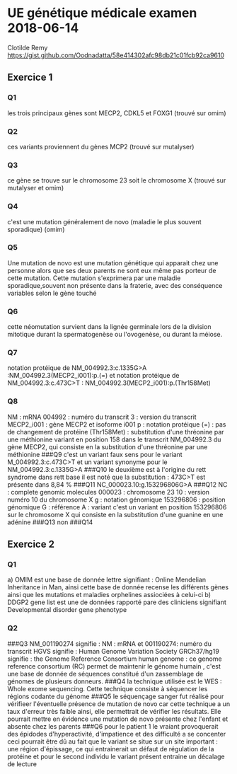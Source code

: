 # UE génétique médicale examen 2018-06-14
Clotilde Remy
https://gist.github.com/Oodnadatta/58e414302afc98db21c01fcb92ca9610
## Exercice 1
### Q1
les trois principaux gènes sont MECP2, CDKL5 et FOXG1 (trouvé sur omim)
### Q2
ces variants proviennent du gènes MCP2 (trouvé sur mutalyser)
### Q3 
ce gène se trouve sur le chromosome 23 soit le chromosome X (trouvé sur mutalyser et omim)
### Q4
c'est une mutation généralement de novo (maladie le plus souvent sporadique) (omim)
### Q5
Une mutation de novo est une mutation génétique qui apparait chez une personne alors que ses deux parents ne sont eux même pas porteur de cette mutation. Cette mutation s'exprimera par une maladie sporadique,souvent non présente dans la fraterie, avec des conséquence variables selon le gène touché
### Q6
cette néomutation survient dans la lignée germinale lors de la division mitotique durant la spermatogenèse ou l'ovogenèse, ou durant la méiose.
### Q7
notation protéique de NM_004992.3:c.1335G>A :NM_004992.3(MECP2_i001):p.(=) et notation protéique de NM_004992.3:c.473C>T : NM_004992.3(MECP2_i001):p.(Thr158Met)
### Q8 
NM : mRNA
004992 : numéro du transcrit 
3 : version du transcrit
MECP2_i001 : gène MECP2 et isoforme i001
p : notation protéique
(=) : pas de changement de protéine
(Thr158Met) : substitution d'une thréonine par une méthionine
variant en position 158 dans le transcrit NM_004992.3 du gène MECP2, qui consiste en la substitution d'une thréonine par une méthionine
###Q9
c'est un variant faux sens pour le variant M_004992.3:c.473C>T et un variant synonyme pour le NM_004992.3:c.1335G>A
###Q10
le deuxième est à l'origine du rett syndrome dans rett base il est noté que la substitution : 473C>T est présente dans 8,84 % 
###Q11
NC_000023.10:g.153296806G>A
###Q12
NC : complete genomic molecules
000023 : chromosome 23
10 : version numéro 10 du chromosome X
g : notation génomique
153296806 : position génomique
G : référence 
A : variant 
c'est un variant en position 153296806 sur le chromosome X qui consiste en la substitution d'une guanine en une adénine
###Q13 
non
###Q14

## Exercice 2
### Q1
a) OMIM est une base de donnée lettre signifiant : Online Mendelian Inheritance in Man, ainsi cette base de donnée recense les différents gènes ainsi que les mutations et maladies orphelines assiociées à celui-ci
b) DDGP2 gene list est une de données rapporté pare des cliniciens signifiant Developmental disorder gene phenotype 
### Q2

###Q3
NM_001190274 signifie : NM : mRNA et 001190274: numéro du transcrit 
HGVS signifie : Human Genome Variation Society 
GRCh37/hg19 signifie : the Genome Reference Consortium human genome : ce genome reference consortium (RC) permet de maintenir le génome humain , c'est une base de donnée de séquences constitué d'un zassemblage de génomes de plusieurs donneurs.
###Q4
la technique utilisée est le WES : Whole exome sequencing. Cette technique consiste à séquencer les régions codante du génome
###Q5
le séquençage sanger fut réalisé pour vérifieer l'éventuelle présence de mutation de novo car cette technique a un taux d'erreur très faible ainsi, elle permettrait de vérifier les résultats.  Elle pourrait mettre en évidence une mutation de novo présente chez l'enfant et absente chez les parents
###Q6 
pour le patient 1 le vraiant provoquerait des épidodes d'hyperactivité, d'impatience et des difficulté a se concenter ceci pourrait être dû au fait que le variant se situe sur un site important : une région d'épissage, ce qui entrainerait un défaut de régulation de la protéine et pour le second individu le variant présent entraine un décalage de lecture 



